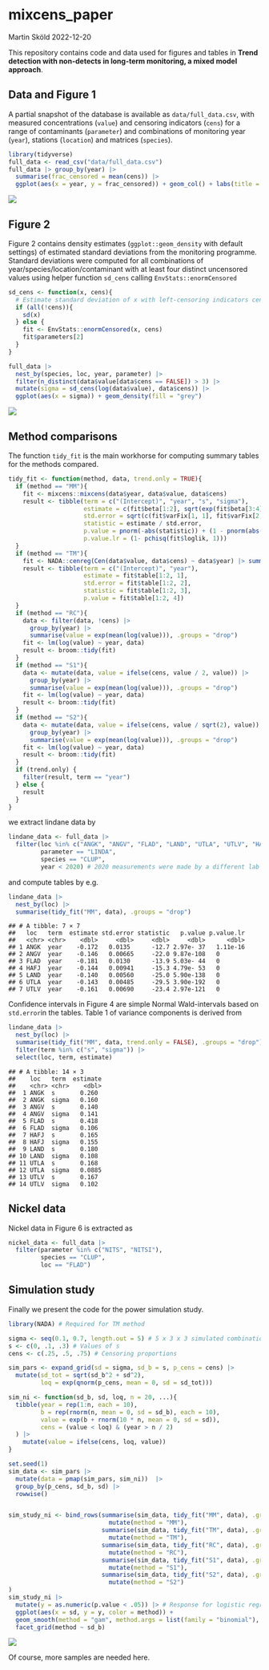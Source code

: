 mixcens_paper
================
Martin Sköld
2022-12-20

This repository contains code and data used for figures and tables in
**Trend detection with non-detects in long-term monitoring, a mixed
model approach**.

## Data and Figure 1

A partial snapshot of the database is available as `data/full_data.csv`,
with measured concentrations (`value`) and censoring indicators (`cens`)
for a range of contaminants (`parameter`) and combinations of monitoring
year (`year`), stations (`location`) and matrices (`species`).

``` r
library(tidyverse)
full_data <- read_csv("data/full_data.csv")
full_data |> group_by(year) |> 
  summarise(frac_censored = mean(cens)) |> 
  ggplot(aes(x = year, y = frac_censored)) + geom_col() + labs(title = "Yearly proportion of censored values")
```

![](readme_files/figure-gfm/unnamed-chunk-1-1.png)<!-- -->

## Figure 2

Figure 2 contains density estimates (`ggplot::geom_density` with default
settings) of estimated standard deviations from the monitoring
programme. Standard deviations were computed for all combinations of
year/species/location/contaminant with at least four distinct uncensored
values using helper function `sd_cens` calling `EnvStats::enormCensored`

``` r
sd_cens <- function(x, cens){
  # Estimate standard deviation of x with left-censoring indicators cens
  if (all(!cens)){
    sd(x)
  } else {
    fit <- EnvStats::enormCensored(x, cens)
    fit$parameters[2]
  }
}

full_data |> 
  nest_by(species, loc, year, parameter) |> 
  filter(n_distinct(data$value[data$cens == FALSE]) > 3) |> 
  mutate(sigma = sd_cens(log(data$value), data$cens)) |> 
  ggplot(aes(x = sigma)) + geom_density(fill = "grey")
```

![](readme_files/figure-gfm/unnamed-chunk-2-1.png)<!-- -->

## Method comparisons

The function `tidy_fit` is the main workhorse for computing summary
tables for the methods compared.

``` r
tidy_fit <- function(method, data, trend.only = TRUE){
  if (method == "MM"){
    fit <- mixcens::mixcens(data$year, data$value, data$cens)
    result <- tibble(term = c("(Intercept)", "year", "s", "sigma"),
                     estimate = c(fit$beta[1:2], sqrt(exp(fit$beta[3:4]))),
                     std.error = sqrt(c(fit$varFix[1, 1], fit$varFix[2, 2], NA, NA)),
                     statistic = estimate / std.error,
                     p.value = pnorm(-abs(statistic)) + (1 - pnorm(abs(statistic))),
                     p.value.lr = (1- pchisq(fit$loglik, 1)))
  }
  if (method == "TM"){
    fit <- NADA::cenreg(Cen(data$value, data$cens) ~ data$year) |> summary()
    result <- tibble(term = c("(Intercept)", "year"),
                     estimate = fit$table[1:2, 1],
                     std.error = fit$table[1:2, 2],
                     statistic = fit$table[1:2, 3],
                     p.value = fit$table[1:2, 4])
  }
  if (method == "RC"){
    data <- filter(data, !cens) |> 
      group_by(year) |> 
      summarise(value = exp(mean(log(value))), .groups = "drop")
    fit <- lm(log(value) ~ year, data)
    result <- broom::tidy(fit)
  }
  if (method == "S1"){
    data <- mutate(data, value = ifelse(cens, value / 2, value)) |> 
      group_by(year) |> 
      summarise(value = exp(mean(log(value))), .groups = "drop")
    fit <- lm(log(value) ~ year, data)
    result <- broom::tidy(fit)
  }
  if (method == "S2"){
    data <- mutate(data, value = ifelse(cens, value / sqrt(2), value)) |> 
      group_by(year) |> 
      summarise(value = exp(mean(log(value))), .groups = "drop")
    fit <- lm(log(value) ~ year, data)
    result <- broom::tidy(fit)
  }
  if (trend.only) {
    filter(result, term == "year")
  } else {
    result
  }
}
```

we extract lindane data by

``` r
lindane_data <- full_data |> 
  filter(loc %in% c("ANGK", "ANGV", "FLAD", "LAND", "UTLA", "UTLV", "HAFJ"), 
         parameter == "LINDA",
         species == "CLUP",
         year < 2020) # 2020 measurements were made by a different lab and removed
```

and compute tables by e.g.

``` r
lindane_data |> 
  nest_by(loc) |> 
  summarise(tidy_fit("MM", data), .groups = "drop")
```

    ## # A tibble: 7 × 7
    ##   loc   term  estimate std.error statistic   p.value p.value.lr
    ##   <chr> <chr>    <dbl>     <dbl>     <dbl>     <dbl>      <dbl>
    ## 1 ANGK  year    -0.172   0.0135      -12.7 2.97e- 37   1.11e-16
    ## 2 ANGV  year    -0.146   0.00665     -22.0 9.87e-108   0       
    ## 3 FLAD  year    -0.181   0.0130      -13.9 5.03e- 44   0       
    ## 4 HAFJ  year    -0.144   0.00941     -15.3 4.79e- 53   0       
    ## 5 LAND  year    -0.140   0.00560     -25.0 5.90e-138   0       
    ## 6 UTLA  year    -0.143   0.00485     -29.5 3.90e-192   0       
    ## 7 UTLV  year    -0.161   0.00690     -23.4 2.97e-121   0

Confidence intervals in Figure 4 are simple Normal Wald-intervals based
on `std.error`in the tables. Table 1 of variance components is derived
from

``` r
lindane_data |> 
  nest_by(loc) |> 
  summarise(tidy_fit("MM", data, trend.only = FALSE), .groups = "drop") |> 
  filter(term %in% c("s", "sigma")) |> 
  select(loc, term, estimate)
```

    ## # A tibble: 14 × 3
    ##    loc   term  estimate
    ##    <chr> <chr>    <dbl>
    ##  1 ANGK  s       0.260 
    ##  2 ANGK  sigma   0.160 
    ##  3 ANGV  s       0.140 
    ##  4 ANGV  sigma   0.141 
    ##  5 FLAD  s       0.418 
    ##  6 FLAD  sigma   0.106 
    ##  7 HAFJ  s       0.165 
    ##  8 HAFJ  sigma   0.155 
    ##  9 LAND  s       0.180 
    ## 10 LAND  sigma   0.108 
    ## 11 UTLA  s       0.168 
    ## 12 UTLA  sigma   0.0885
    ## 13 UTLV  s       0.167 
    ## 14 UTLV  sigma   0.102

## Nickel data

Nickel data in Figure 6 is extracted as

``` r
nickel_data <- full_data |> 
  filter(parameter %in% c("NITS", "NITSI"),
         species == "CLUP",
         loc == "FLAD")
```

## Simulation study

Finally we present the code for the power simulation study.

``` r
library(NADA) # Required for TM method

sigma <- seq(0.1, 0.7, length.out = 5) # 5 x 3 x 3 simulated combinations (2000 x 3 x 3 was used in paper)
s <- c(0, .1, .3) # Values of s
cens <- c(.25, .5, .75) # Censoring proportions

sim_pars <- expand_grid(sd = sigma, sd_b = s, p_cens = cens) |> 
  mutate(sd_tot = sqrt(sd_b^2 + sd^2),
         loq = exp(qnorm(p_cens, mean = 0, sd = sd_tot)))

sim_ni <- function(sd_b, sd, loq, n = 20, ...){
  tibble(year = rep(1:n, each = 10), 
         b = rep(rnorm(n, mean = 0, sd = sd_b), each = 10),
         value = exp(b + rnorm(10 * n, mean = 0, sd = sd)),
         cens = (value < loq) & (year > n / 2)
  ) |> 
    mutate(value = ifelse(cens, loq, value))
}

set.seed(1)
sim_data <- sim_pars |> 
  mutate(data = pmap(sim_pars, sim_ni))  |>  
  group_by(p_cens, sd_b, sd) |> 
  rowwise()


sim_study_ni <- bind_rows(summarise(sim_data, tidy_fit("MM", data), .groups = "drop") |> 
                            mutate(method = "MM"),
                          summarise(sim_data, tidy_fit("TM", data), .groups = "drop") |> 
                            mutate(method = "TM"),
                          summarise(sim_data, tidy_fit("RC", data), .groups = "drop") |> 
                            mutate(method = "RC"),
                          summarise(sim_data, tidy_fit("S1", data), .groups = "drop") |> 
                            mutate(method = "S1"),
                          summarise(sim_data, tidy_fit("S2", data), .groups = "drop") |> 
                            mutate(method = "S2")
)
sim_study_ni |> 
  mutate(y = as.numeric(p.value < .05)) |> # Response for logistic regresison
  ggplot(aes(x = sd, y = y, color = method)) + 
  geom_smooth(method = "gam", method.args = list(family = "binomial"), formula = y ~s(x, fx = TRUE, k = 5), se = FALSE) +
  facet_grid(method ~ sd_b)
```

![](readme_files/figure-gfm/unnamed-chunk-8-1.png)<!-- -->

Of course, more samples are needed here.

